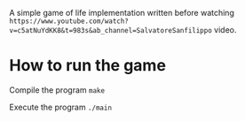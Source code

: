 A simple game of life implementation written before watching 
`https://www.youtube.com/watch?v=c5atNuYdKK8&t=983s&ab_channel=SalvatoreSanfilippo` video.

# How to run the game 

Compile the program
`make`

Execute the program
`./main`

